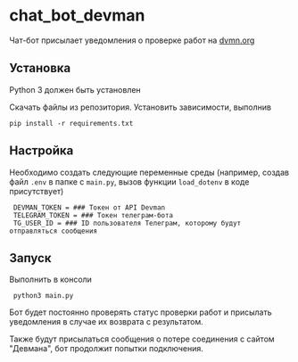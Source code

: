 # chat_bot_devman
 
Чат-бот присылает уведомления о проверке работ на [dvmn.org](https://dvmn.org/modules/)

## Установка 

Python 3 должен быть установлен

Скачать файлы из репозитория. Установить зависимости, выполнив

    pip install -r requirements.txt

## Настройка

Необходимо создать следующие переменные среды (например, создав файл `.env` в папке с `main.py`, вызов функции `load_dotenv` в коде присутствует)

     DEVMAN_TOKEN = ### Токен от API Devman
     TELEGRAM_TOKEN = ### Токен телеграм-бота
     TG_USER_ID = ### ID пользователя Телеграм, которому будут отправляться сообщения
     
## Запуск

Выполнить в консоли
   
     python3 main.py
     
Бот будет постоянно проверять статус проверки работ и присылать уведомления в случае их возврата с результатом.

Также будут присылаться сообщения о потере соединения с сайтом "Девмана", бот продолжит попытки подключения.
